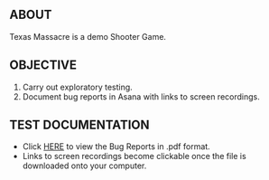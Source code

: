 ## ABOUT
Texas Massacre is a demo Shooter Game.

## OBJECTIVE
1. Carry out exploratory testing.
2. Document bug reports in Asana with links to screen recordings.

## TEST DOCUMENTATION 
- Click [HERE](https://github.com/Ksenia-G/Texas_Massacre_Shooter_Game/tree/main/Bug_Reports) to view the Bug Reports in .pdf format. 
- Links to screen recordings become clickable once the file is downloaded onto your computer.
